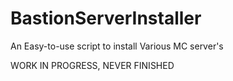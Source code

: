 # BastionServerInstaller
 An Easy-to-use script to install Various MC server's

WORK IN PROGRESS, NEVER FINISHED
